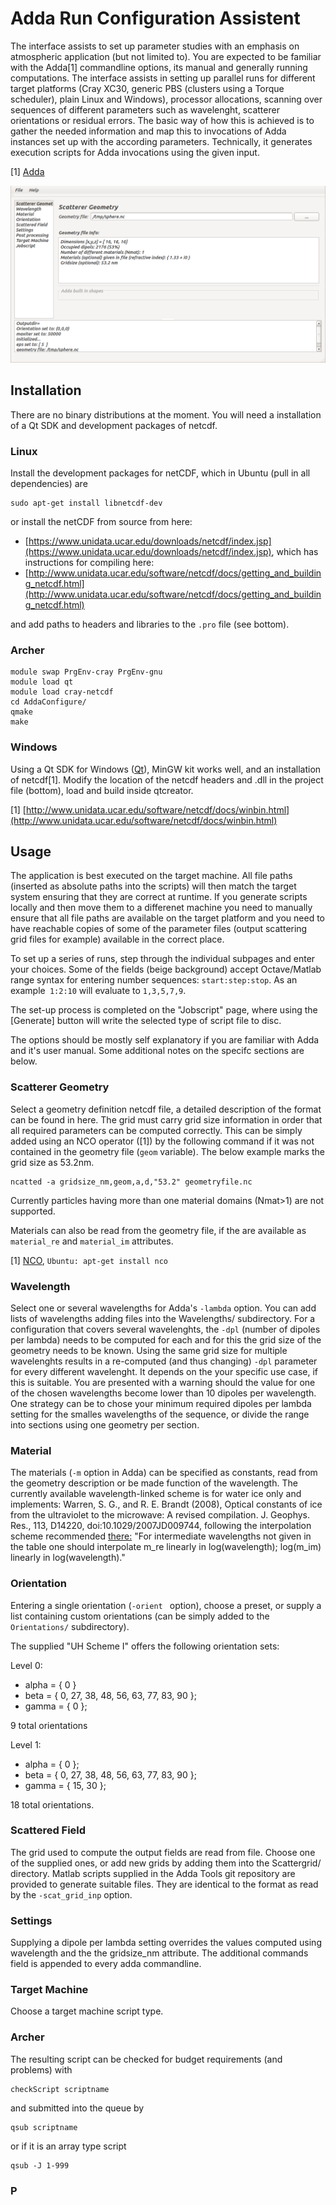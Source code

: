 # Adda Run Configuration Assistent

The interface assists to set up parameter studies with an emphasis on atmospheric application (but not limited to). You are expected to be familiar with the Adda[1] commandline options, its manual and generally running computations. The interface assists in setting up parallel runs for different target platforms (Cray XC30, generic PBS (clusters using a Torque scheduler), plain Linux and Windows), processor allocations, scanning over sequences of different parameters such as wavelenght, scatterer orientations or residual errors. The basic way of how this is achieved is to gather the needed information and map this to invocations of Adda instances set up with the according parameters. Technically, it generates execution scripts for Adda invocations using the given input. 

[1] [Adda](https://github.com/adda-team/adda)


![Screenshot](doc/images/screenshot.png)

## Installation
There are no binary distributions at the moment. You will need a installation of a Qt SDK and development packages of netcdf. 

### Linux
Install the development packages for netCDF, which in Ubuntu (pull in all dependencies) are 
```
sudo apt-get install libnetcdf-dev 
```
or install the netCDF from source from here:
* [https://www.unidata.ucar.edu/downloads/netcdf/index.jsp](https://www.unidata.ucar.edu/downloads/netcdf/index.jsp), which has instructions for compiling here:
* [http://www.unidata.ucar.edu/software/netcdf/docs/getting_and_building_netcdf.html](http://www.unidata.ucar.edu/software/netcdf/docs/getting_and_building_netcdf.html)

and add paths to headers and libraries to the `.pro` file (see bottom).

### Archer
```
module swap PrgEnv-cray PrgEnv-gnu
module load qt
module load cray-netcdf 
cd AddaConfigure/
qmake
make
```
### Windows
Using a Qt SDK for Windows ([Qt](https://www.qt.io/download/)), MinGW kit works well, and an installation of netcdf[1]. 
Modify the location of the netcdf headers and .dll in the project file (bottom), load and build inside qtcreator.

[1] [http://www.unidata.ucar.edu/software/netcdf/docs/winbin.html](http://www.unidata.ucar.edu/software/netcdf/docs/winbin.html) 
## Usage
The application is best executed on the target machine. All file paths (inserted as absolute paths into the scripts) will then match the target system ensuring that they are correct at runtime. If you generate scripts locally and then move them to a differenet machine you need to manually ensure that all file paths are available on the target platform and you need to have reachable copies of some of the parameter files (output scattering grid files for example) available in the correct place.

To set up a series of runs, step through the individual subpages and enter your choices. Some of the fields (beige background) accept Octave/Matlab range syntax for entering number sequences: `start:step:stop`. As an example` 1:2:10` will evaluate to `1,3,5,7,9`.

The set-up process is completed on the "Jobscript" page, where using the [Generate] button will write the selected type of script file to disc.

The options should be mostly self explanatory if you are familiar with Adda and it's user manual. Some additional notes on the specifc sections are below.

### Scatterer Geometry
Select a geometry definition netcdf file, a detailed description of the format can be found in here. The grid must carry grid size information in order that all required parameters can be computed correctly. This can be simply added using an NCO operator ([1]) by the following command if it was not contained in the geometry file (`geom` variable). The below example marks the grid size as 53.2nm.

```
ncatted -a gridsize_nm,geom,a,d,"53.2" geometryfile.nc
```
Currently particles having more than one material domains (Nmat>1) are not supported. 

Materials can also be read from the geometry file, if the are available as `material_re` and `material_im` attributes.

[1] [NCO](http://nco.sourceforge.net/), `Ubuntu: apt-get install nco`

### Wavelength
Select one or several wavelengths for Adda's `-lambda` option. You can add lists of wavelengths adding files into the Wavelengths/ subdirectory. For a configuration that covers several wavelenghts, the `-dpl` (number of dipoles per lambda) needs to be computed for each and for this the grid size of the geometry needs to be known. Using the same grid size for multiple wavelenghts results in a re-computed (and thus changing) `-dpl` parameter for every different wavelenght. It depends on the your specific use case, if this is suitable. You are presented with a warning should the value for one of the chosen wavelengths become lower than 10 dipoles per wavelength. One strategy can be to chose your minimum required dipoles per lambda setting for the smalles wavelengths of the sequence, or divide the range into sections using one geometry per section.


### Material
The materials (`-m` option in Adda) can be specified as constants, read from the geometry description or be made function of the wavelength. The currently available wavelength-linked scheme is for water ice only and implements:
Warren, S. G., and R. E. Brandt (2008), Optical constants of ice from the ultraviolet to the microwave: A revised compilation. J. Geophys. Res., 113, D14220, doi:10.1029/2007JD009744, following the interpolation scheme recommended  [there:](http://www.atmos.washington.edu/ice_optical_constants/) "For intermediate wavelengths not given in the table one should interpolate m_re linearly in log(wavelength); log(m_im) linearly in log(wavelength)."

### Orientation
Entering a single orientation  (`-orient ` option), choose a preset, or supply a list containing custom orientations (can be simply added to the `Orientations/` subdirectory).

The supplied "UH Scheme I" offers the following orientation sets: 

Level 0:
* alpha = { 0 }
* beta  = { 0, 27, 38, 48, 56, 63, 77, 83, 90 };
* gamma = { 0 };

9 total orientations

Level 1:
* alpha = { 0 };
* beta = { 0, 27, 38, 48, 56, 63, 77, 83, 90 };
* gamma = { 15, 30 };

18 total orientations.

### Scattered Field
The grid used to compute the output fields are read from file. Choose one of the supplied ones, or add new grids by adding them into the Scattergrid/ directory. Matlab scripts supplied in the Adda Tools git repository are provided to generate suitable files. They are identical to the format as read by the `-scat_grid_inp` option.

### Settings
Supplying a dipole per lambda setting overrides the values computed using wavelength and the the gridsize_nm attribute. The additional commands field is appended to every adda commandline.

### Target Machine
Choose a target machine script type. 


### Archer

The resulting script can be checked for budget requirements (and problems) with 
```
checkScript scriptname
```
and submitted into the queue by
```
qsub scriptname
```
or if it is an array type script
```
qsub -J 1-999 
```

### P


